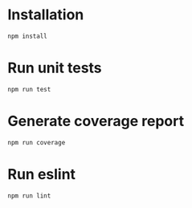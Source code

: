 # Installation
```
npm install
```

# Run unit tests
```
npm run test
```

# Generate coverage report
```
npm run coverage
```


# Run eslint
```
npm run lint
```
